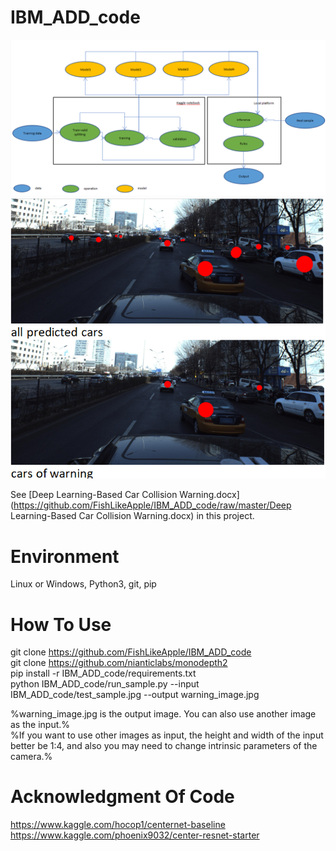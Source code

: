 # IBM_ADD_code
![Architectural Components Overview](demo/1.png)  
![Output](demo/2.png)  
  
See [Deep Learning-Based Car Collision Warning.docx](https://github.com/FishLikeApple/IBM_ADD_code/raw/master/Deep Learning-Based Car Collision Warning.docx) in this project.

# Environment
Linux or Windows, Python3, git, pip

# How To Use
git clone https://github.com/FishLikeApple/IBM_ADD_code  
git clone https://github.com/nianticlabs/monodepth2  
pip install -r IBM_ADD_code/requirements.txt  
python IBM_ADD_code/run_sample.py --input IBM_ADD_code/test_sample.jpg --output warning_image.jpg

%warning_image.jpg is the output image. You can also use another image as the input.%  
%If you want to use other images as input, the height and width of the input better be 1:4, and also you may need to change intrinsic parameters of the camera.%

# Acknowledgment Of Code
https://www.kaggle.com/hocop1/centernet-baseline  
https://www.kaggle.com/phoenix9032/center-resnet-starter
